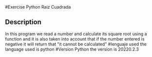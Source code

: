 #Exercise Python Raiz Cuadrada
## Description
In this program we read a number and calculate its square root using a function and it is also taken into account that if the number entered is negative it will return that "it cannot be calculated"
#lenguaje used
the language used is python
#Version Python
the version is 20220.2.3
